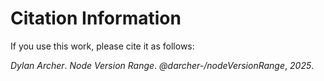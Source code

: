 # Citation Information

If you use this work, please cite it as follows:

*Dylan Archer*. *Node Version Range*. *@darcher-/nodeVersionRange*, *2025*.
